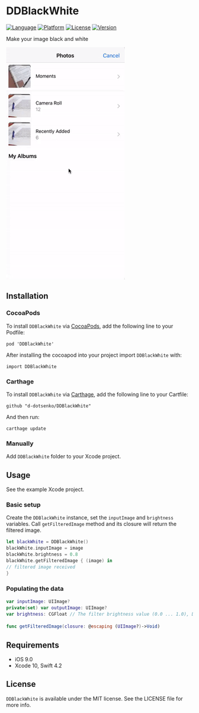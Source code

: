 # DDBlackWhite

[![Language](http://img.shields.io/badge/language-swift-brightgreen.svg?style=flat)](https://developer.apple.com/swift)
[![Platform](https://img.shields.io/cocoapods/p/DDBlackWhite.svg?style=flat)](http://cocoapods.org/pods/DDBlackWhite)
[![License](https://img.shields.io/cocoapods/l/DDBlackWhite.svg?style=flat)](http://cocoapods.org/pods/DDBlackWhite)
[![Version](https://img.shields.io/cocoapods/v/DDBlackWhite.svg?style=flat)](http://cocoapods.org/pods/DDBlackWhite)


Make your image black and white

<img src="Info/DDBlackWhite.gif?raw=true" alt="DDBlackWhite" width=320>

## Installation

### CocoaPods

To install `DDBlackWhite` via [CocoaPods](http://cocoapods.org), add the following line to your Podfile:

```
pod 'DDBlackWhite'
```

After installing the cocoapod into your project import `DDBlackWhite` with:

```
import DDBlackWhite
```

### Carthage

To install `DDBlackWhite` via [Carthage](https://github.com/Carthage/Carthage#if-youre-building-for-ios-tvos-or-watchos), add the following line to your Cartfile:

```
github "d-dotsenko/DDBlackWhite"
```

And then run:

```
carthage update
```

### Manually

Add `DDBlackWhite` folder to your Xcode project.

## Usage

See the example Xcode project.

### Basic setup

Create the `DDBlackWhite` instance, set the `inputImage` and `brightness` variables. 
Call `getFilteredImage` method and its closure will return the filtered image.

```swift
let blackWhite = DDBlackWhite()
blackWhite.inputImage = image
blackWhite.brightness = 0.8
blackWhite.getFilteredImage { (image) in
// filtered image received
}
```

### Populating the data

```swift
var inputImage: UIImage?
private(set) var outputImage: UIImage?
var brightness: CGFloat // The filter brightness value (0.0 ... 1.0), Default is 0.5

func getFilteredImage(closure: @escaping (UIImage?)->Void)
```

## Requirements

- iOS 9.0
- Xcode 10, Swift 4.2

## License

`DDBlackWhite` is available under the MIT license. See the LICENSE file for more info.
